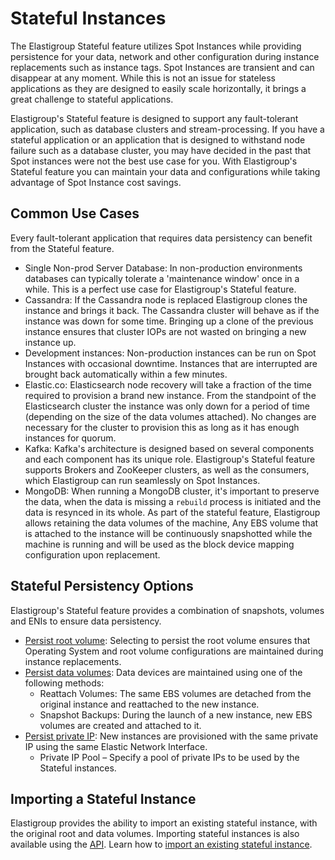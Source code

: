 # Stateful Instances

The Elastigroup Stateful feature utilizes Spot Instances while providing persistence for your data, network and other configuration during instance replacements such as instance tags.
Spot Instances are transient and can disappear at any moment. While this is not an issue for stateless applications as they are designed to easily scale horizontally, it brings a great challenge to stateful applications.

Elastigroup's Stateful feature is designed to support any fault-tolerant application, such as database clusters and stream-processing. If you have a stateful application or an application that is designed to withstand node failure such as a database cluster, you may have decided in the past that Spot instances were not the best use case for you. With Elastigroup's Stateful feature you can maintain your data and configurations while taking advantage of Spot Instance cost savings.

## Common Use Cases

Every fault-tolerant application that requires data persistency can benefit from the Stateful feature.

- Single Non-prod Server Database: In non-production environments databases can typically tolerate a 'maintenance window' once in a while. This is a perfect use case for Elastigroup's Stateful feature.
- Cassandra: If the Cassandra node is replaced Elastigroup clones the instance and brings it back. The Cassandra cluster will behave as if the instance was down for some time. Bringing up a clone of the previous instance ensures that cluster IOPs are not wasted on bringing a new instance up.
- Development instances: Non-production instances can be run on Spot Instances with occasional downtime. Instances that are interrupted are brought back automatically within a few minutes.
- Elastic.co: Elasticsearch node recovery will take a fraction of the time required to provision a brand new instance. From the standpoint of the Elasticsearch cluster the instance was only down for a period of time (depending on the size of the data volumes attached). No changes are necessary for the cluster to provision this as long as it has enough instances for quorum.
- Kafka: Kafka's architecture is designed based on several components and each component has its unique role. Elastigroup's Stateful feature supports Brokers and ZooKeeper clusters, as well as the consumers, which Elastigroup can run seamlessly on Spot Instances.
- MongoDB: When running a MongoDB cluster, it's important to preserve the data, when the data is missing a `rebuild` process is initiated and the data is resynced in its whole. As part of the stateful feature, Elastigroup allows retaining the data volumes of the machine, Any EBS volume that is attached to the instance will be continuously snapshotted while the machine is running and will be used as the block device mapping configuration upon replacement.

## Stateful Persistency Options

Elastigroup's Stateful feature provides a combination of snapshots, volumes and ENIs to ensure data persistency.

- [Persist root volume](elastigroup/features/stateful-instance/persist-root-volume.md): Selecting to persist the root volume ensures that Operating System and root volume configurations are maintained during instance replacements.
- [Persist data volumes](elastigroup/features/stateful-instance/persist-data-volumes.md): Data devices are maintained using one of the following methods:
  - Reattach Volumes: The same EBS volumes are detached from the original instance and reattached to the new instance.
  - Snapshot Backups: During the launch of a new instance, new EBS volumes are created and attached to it.
- [Persist private IP](elastigroup/features/stateful-instance/persist-network.md): New instances are provisioned with the same private IP using the same Elastic Network Interface.
  - Private IP Pool – Specify a pool of private IPs to be used by the Stateful instances.

## Importing a Stateful Instance

Elastigroup provides the ability to import an existing stateful instance, with the original root and data volumes. Importing stateful instances is also available using the [API](https://api.spotinst.com/spotinst-api/stateful-api/import-stateful-instance/). Learn how to [import an existing stateful instance](elastigroup/features/stateful-instance/import-a-stateful-instance.md).
